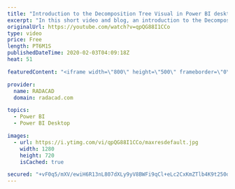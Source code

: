 ```yaml
---
title: "Introduction to the Decomposition Tree Visual in Power BI desktop"
excerpt: "In this short video and blog, an introduction to the Decomposition tree has been provided"
originalUrl: https://youtube.com/watch?v=qpQG88I1CCo
type: video
price: Free
length: PT6M1S
publishedDateTime: 2020-02-03T04:09:18Z
heat: 51

featuredContent: "<iframe width=\"800\" height=\"500\" frameborder=\"0\" src=\"https://www.youtube.com/embed/qpQG88I1CCo\" allow=\"accelerometer; autoplay; encrypted-media; gyroscope; picture-in-picture\" allowfullscreen></iframe>"

provider:
  name: RADACAD
  domain: radacad.com

topics:
  - Power BI
  - Power BI Desktop

images:
  - url: https://i.ytimg.com/vi/qpQG88I1CCo/maxresdefault.jpg
    width: 1280
    height: 720
    isCached: true

secured: "+vF0q5/mXV/ewiH6R13nL807dXLy9yV8BWFi9qCl+eLc2CxKmZTlb4K9t250dzlMqoONnJ+G1Gv1AUxSCcBvm7hGH+ejR7yWfG3LVh++ZXJlD+em7p009+o2Y6NAhEZvxJFp43eKPgTWgFqgeroC3xerMzwLathDvNnNuHZpltGX5XXu4rqm+ZxJdHUoONIiFuWHmbt7tScFJJ5GegnXAYVLRfgYOPgnF4Yu6u4XnudhKncXXBhinHEpY5F8xjmXD4fqV18dWrJ5O4dXkVrKXd10agAmilXbpB1dipYCQwP6gDp8Gu27nRPviIKOT4fG17AZyIXyc4Rm1/ixLR1wqHI5kl2kLBa+y2BHTjW7dwpTDSYrA9CkpIx4BFxE6enmFQxSfEpqFK0bFOpiJkxABUVAhmOLbPZK+sJjLh0Ycbc=;pURW/fgmgaFyieablkBrUA=="
---
```


